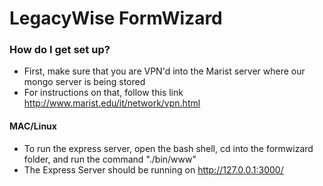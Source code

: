 # LegacyWise FormWizard #

### How do I get set up? ###

* First, make sure that you are VPN'd into the Marist server where our mongo server is being stored 
* For instructions on that, follow this link http://www.marist.edu/it/network/vpn.html 
#### MAC/Linux ####
* To run the express server, open the bash shell, cd into the formwizard folder, and run the command "./bin/www"
* The Express Server should be running on http://127.0.0.1:3000/
